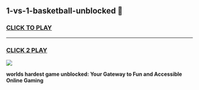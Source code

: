 
## 1-vs-1-basketball-unblocked 👋
<h3>
<a href="https://premium.freeplayer.one?title=1-vs-1-basketball-unblocked&ref=14F">CLICK TO PLAY</a></h3>
<hr>

<h3>
<a href="https://premium.freeplayer.one?title=1-vs-1-basketball-unblocked&ref=14F">CLICK 2 PLAY</a>
  
</h3>

<a href="https://premium.freeplayer.one?title=1-vs-1-basketball-unblocked&ref=12F/"><img src="https://clearcache.store/games.png"></a>


**worlds hardest game unblocked: Your Gateway to Fun and Accessible Online Gaming**
